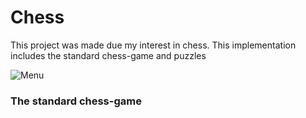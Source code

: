 # Chess



This project was made due my interest in chess. This implementation includes the standard chess-game and puzzles


![Menu](https://github.com/BenAmSchwitzen/Chess/assets/135648700/ca29a94b-ab62-416e-9349-8674f1f674e4)

### The standard chess-game
